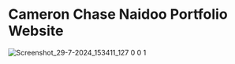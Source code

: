 # Cameron Chase Naidoo Portfolio Website
![Screenshot_29-7-2024_153411_127 0 0 1](https://github.com/user-attachments/assets/f326e8a5-dbc7-4aef-903e-9e9a1a764499)
